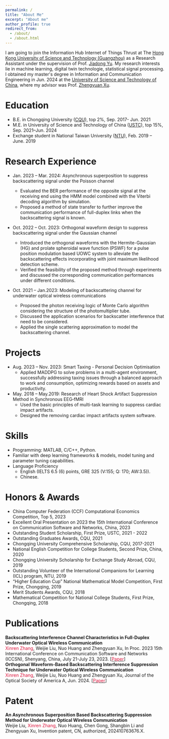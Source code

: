```yaml
---
permalink: /
title: "About Me"
excerpt: "About me"
author_profile: true
redirect_from: 
  - /about/
  - /about.html
---
```


I am going to join the Information Hub Internet of Things Thrust at The [Hong Kong University of Science and Technology (Guangzhou)](https://www.hkust-gz.edu.cn/) as a Research Assistant
under the supervision of Prof. [Jiadong Yu](https://facultyprofiles.hkust-gz.edu.cn/faculty-personal-page/YU-Jiadong/jiadongyu). My research interests lie in machine learning, digital twin technologie, statistical signal processing. I obtained my master's degree in Information and Communication Engineering in Jun. 2024 at the [University of Science and Technology of China](https://en.wikipedia.org/wiki/University_of_Science_and_Technology_of_China), where my advisor was Prof. [Zhengyuan Xu](https://owc.ustc.edu.cn/2014/0818/c10523a116333/page.htm).

Education
======
* B.E. in Chongqing University ([CQU](https://en.wikipedia.org/wiki/Chongqing_University)), top 2%, Sep. 2017- Jun. 2021
* M.E. in University of Science and Technology of China ([USTC](https://en.wikipedia.org/wiki/University_of_Science_and_Technology_of_China)), top 15%, Sep. 2021–Jun. 2024
* Exchange student in National Taiwan University ([NTU](https://en.wikipedia.org/wiki/National_Taiwan_University)), Feb. 2019 – June. 2019

Research Experience
======
* Jan. 2023 – Mar. 2024: Asynchronous superposition to suppress backscattering signal under the Poisson channel  
  * Evaluated the BER performance of the opposite signal at the receiving end using the HMM model combined with the Viterbi decoding algorithm by simulation.
  * Proposed a method of state transfer to further improve the communication performance of full-duplex links when the backscattering signal is known.


* Oct. 2022 – Oct. 2023: Orthogonal waveform design to suppress backscattering signal under the Gaussian channel 
  * Introduced  the orthogonal waveforms with the Hermite-Gaussian (HG) and prolate spheroidal wave function (PSWF) for a pulse position modulation based UOWC system to alleviate the backscattering effects incorporating with joint maximum likelihood detection scheme.
  * Verified the feasibility of the proposed method through experiments and discussed the corresponding communication performances under different conditions.     

* Oct. 2021 – Jan.2023: Modeling of backscattering channel for underwater optical wireless communications        
  * Proposed the photon receiving logic of Monte Carlo algorithm considering the structure of the photomultiplier tube.
  * Discussed the application scenarios for backscatter interference that need to be considered.
  * Applied the single scattering approximation to model the backscattering channel. 

Projects
======
* Aug. 2023 – Nov. 2023: Smart Taxing - Personal Decision Optimisation
  * Applied MADDPG to solve problems in a multi-agent environment, successfully addressing taxing issues through a balanced approach to work and consumption, optimizing rewards based on assets and productivity. 
* May. 2018 – May.2019: Research of Heart Shock Artifact Suppression Method in Synchronous EEG‑fMRI 
  * Used the basic principles of multi-task learning to suppress cardiac impact artifacts. 
  * Designed the removing cardiac impact artifacts system software.
    
Skills
======
* Programming: MATLAB, C/C++, Python.
* Familiar with deep learning frameworks & models, model tuning and parameter tuning capabilities.
* Language Proficiency 
  * English (IELTS 6.5 (6) points, GRE 325 (V:155; Q: 170; AW:3.5)).
  * Chinese.

Honors & Awards
======
* China Computer Federation (CCF) Computational Economics Competition, Top 5, 2023
* Excellent Oral Presentation on 2023 the 15th International Conference on Communication Software and Networks, China, 2023
* Outstanding Student Scholarship, First Prize, USTC, 2021 - 2022
* Outstanding Graduates Awards, CQU, 2021
* Chongqing University Comprehensive Scholarship, CQU, 2017-2021
* National English Competition for College Students, Second Prize, China, 2020
* Chongqing University Scholarship for Exchange Study Abroad, CQU, 2019
* Outstanding Volunteer of the International Companions for Learning (ICL) program, NTU, 2019
* “Higher Education Cup” National Mathematical Model Competition, First Prize, Chongqing, 2019
* Merit Students Awards, CQU, 2018 
* Mathematical Competition for National College Students, First Prize, Chongqing, 2018
  
Publications
======
**Backscattering Interference Channel Characteristics in Full-Duplex Underwater Optical Wireless Communication**<br>
<font color=Crimson>Xinren Zhang</font>, Weijie Liu, Nuo Huang and Zhengyuan Xu,  In Proc. 2023 15th International Conference on Communication Software and Networks (ICCSN), Shenyang, China, July 21-July 23, 2023. [[<font color=Crimson>Paper</font>]](https://ieeexplore.ieee.org/abstract/document/10297369)<br>
**Orthogonal Waveform-Based Backscattering Interference Suppression Technique for Underwater Optical Wireless Communication**<br>
<font color=Crimson>Xinren Zhang</font>, Weijie Liu, Nuo Huang and Zhengyuan Xu, Journal of the Optical Society of America A, Jun. 2024. [[<font color=Crimson>Paper</font>]](https://opg.optica.org/josaa/viewmedia.cfm?URI=josaa-41-7-1372&seq=0&html=true&origin=search)<br>

Patent
======
**An Asynchronous Superposition Based Backscattering Suppression Method for Underwater Optical Wireless  Communication**<br>
Weijie Liu, <font color=Crimson>Xinren Zhang</font>, Nuo Huang, Chen Gong, Shangbin Li and Zhengyuan Xu, Invention patent, CN, authorized, 202410763676.X.
 
